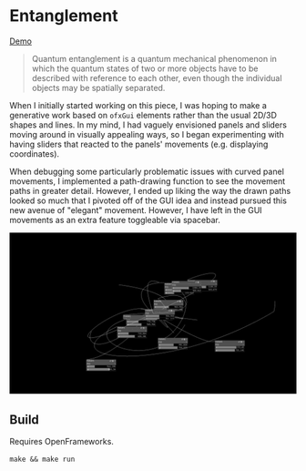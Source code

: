 # Entanglement

[Demo](https://i.imgur.com/QmXN4z9.mp4)

> Quantum entanglement is a quantum mechanical phenomenon in which the quantum states of two or more objects have to be described with reference to each other, even though the individual objects may be spatially separated.

When I initially started working on this piece, I was hoping to make a generative work based on `ofxGui` elements rather than the usual 2D/3D shapes and lines. In my mind, I had vaguely envisioned panels and sliders moving around in visually appealing ways, so I began experimenting with having sliders that reacted to the panels' movements (e.g. displaying coordinates).

When debugging some particularly problematic issues with curved panel movements, I implemented a path-drawing function to see the movement paths in greater detail. However, I ended up liking the way the drawn paths looked so much that I pivoted off of the GUI idea and instead pursued this new avenue of "elegant" movement. However, I have left in the GUI movements as an extra feature toggleable via spacebar.

![](./gui.png)

## Build

Requires OpenFrameworks.

```
make && make run
```
